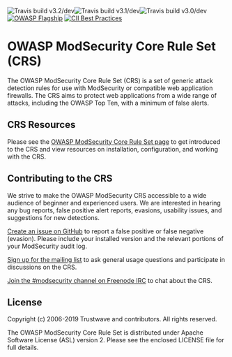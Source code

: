 ![Travis build v3.2/dev](https://badges.herokuapp.com/travis/SpiderLabs/owasp-modsecurity-crs?branch=v3.2/dev&label=CRS%20v3.2/dev)![Travis build v3.1/dev](https://badges.herokuapp.com/travis/SpiderLabs/owasp-modsecurity-crs?branch=v3.1/dev&label=CRS%20v3.1/dev)![Travis build v3.0/dev](https://badges.herokuapp.com/travis/SpiderLabs/owasp-modsecurity-crs?branch=v3.0/dev&label=CRS%20v3.0/dev)
[![OWASP Flagship](https://img.shields.io/badge/owasp-flagship%20project-38a047.svg)](https://www.owasp.org/index.php/OWASP_Project_Inventory#tab=Flagship_Projects)
[![CII Best Practices](https://bestpractices.coreinfrastructure.org/projects/1390/badge)](https://bestpractices.coreinfrastructure.org/projects/1390)

# OWASP ModSecurity Core Rule Set (CRS)

The OWASP ModSecurity Core Rule Set (CRS) is a set of generic attack detection rules for use with ModSecurity or compatible web application firewalls. The CRS aims to protect web applications from a wide range of attacks, including the OWASP Top Ten, with a minimum of false alerts.

## CRS Resources

Please see the [OWASP ModSecurity Core Rule Set page](https://coreruleset.org/) to get introduced to the CRS and view resources on installation, configuration, and working with the CRS.

## Contributing to the CRS

We strive to make the OWASP ModSecurity CRS accessible to a wide audience of beginner and experienced users. We are interested in hearing any bug reports, false positive alert reports, evasions, usability issues, and suggestions for new detections.

[Create an issue on GitHub](https://github.com/SpiderLabs/owasp-modsecurity-crs/issues) to report a false positive or false negative (evasion). Please include your installed version and the relevant portions of your ModSecurity audit log.

[Sign up for the mailing list](https://lists.owasp.org/mailman/listinfo/owasp-modsecurity-core-rule-set) to ask general usage questions and participate in discussions on the CRS.

[Join the #modsecurity channel on Freenode IRC](https://webchat.freenode.net/?channels=%23modsecurity) to chat about the CRS.

## License

Copyright (c) 2006-2019 Trustwave and contributors. All rights reserved.

The OWASP ModSecurity Core Rule Set is distributed under Apache Software License (ASL) version 2. Please see the enclosed LICENSE file for full details.
